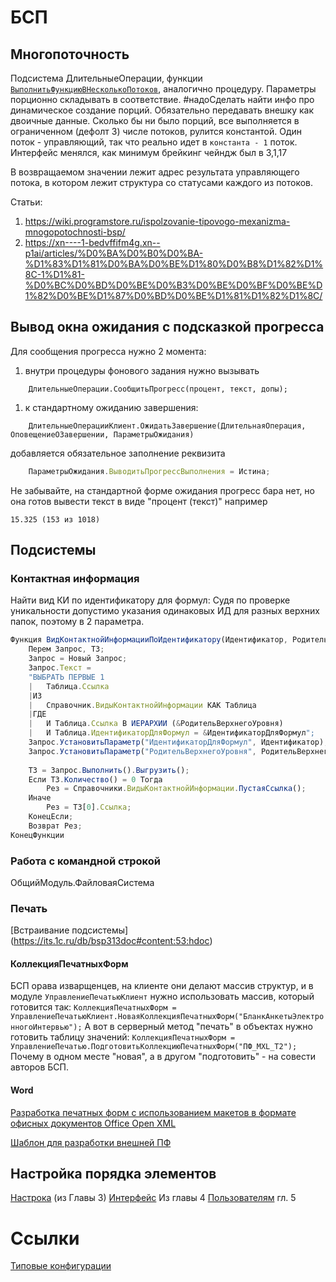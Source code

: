 # БСП

## Многопоточность
Подсистема ДлительныеОперации, функции [`ВыполнитьФункциюВНесколькоПотоков`](https://its.1c.ru/db/bsp3110doc/content/33/hdoc/_top/%D0%B2%D1%8B%D0%BF%D0%BE%D0%BB%D0%BD%D0%B8%D1%82%D1%8C%D1%84%D1%83%D0%BD%D0%BA%D1%86%D0%B8%D1%8E%D0%B2%D0%BD%D0%B5%D1%81%D0%BA%D0%BE%D0%BB%D1%8C%D0%BA%D0%BE%D0%BF%D0%BE%D1%82%D0%BE%D0%BA%D0%BE%D0%B2), аналогично процедуру. Параметры порционно складывать в соответствие. #надоСделать найти инфо про динамическое создание порций.
Обязательно передавать внешку как двоичные данные. Сколько бы ни было порций, все выполняется в ограниченном (дефолт 3) числе потоков, рулится константой. Один поток - управляющий, так что реально идет в `константа - 1` поток.
Интерфейс менялся, как минимум брейкинг чейндж был в 3,1,17

В возвращаемом значении лежит адрес результата управляющего потока, в котором лежит структура со статусами каждого из потоков.

Статьи:
1. https://wiki.programstore.ru/ispolzovanie-tipovogo-mexanizma-mnogopotochnosti-bsp/
2. https://xn----1-bedvffifm4g.xn--p1ai/articles/%D0%BA%D0%B0%D0%BA-%D1%83%D1%81%D0%BA%D0%BE%D1%80%D0%B8%D1%82%D1%8C-1%D1%81-%D0%BC%D0%BD%D0%BE%D0%B3%D0%BE%D0%BF%D0%BE%D1%82%D0%BE%D1%87%D0%BD%D0%BE%D1%81%D1%82%D1%8C/
## Вывод окна ожидания с подсказкой прогресса
Для сообщения прогресса нужно 2 момента:
1. внутри процедуры фонового задания нужно вызывать
``` bsl
    ДлительныеОперации.СообщитьПрогресс(процент, текст, допы);
```
1. к стандартному ожиданию завершения:
``` 
	ДлительныеОперацииКлиент.ОжидатьЗавершение(ДлительнаяОперация, ОповещениеОЗавершении, ПараметрыОжидания)
```
  
   добавляется обязательное заполнение реквизита 

```js
	ПараметрыОжидания.ВыводитьПрогрессВыполнения = Истина;
```

Не забывайте, на стандартной форме ожидания прогресс бара нет, но она готов вывести текст в виде "процент (текст)" например 
```
15.325 (153 из 1018)
```

## Подсистемы
### Контактная информация
Найти вид КИ по идентификатору для формул: 
Судя по проверке уникальности допустимо указания одинаковых ИД для разных верхних папок, поэтому в 2 параметра.
```js
Функция ВидКонтактнойИнформацииПоИдентификатору(Идентификатор, РодительВерхнегоУровня)
	Перем Запрос, ТЗ;
	Запрос = Новый Запрос;
	Запрос.Текст =
	"ВЫБРАТЬ ПЕРВЫЕ 1
	|	Таблица.Ссылка
	|ИЗ
	|	Справочник.ВидыКонтактнойИнформации КАК Таблица
	|ГДЕ
	|	И Таблица.Ссылка В ИЕРАРХИИ (&РодительВерхнегоУровня)
	|	И Таблица.ИдентификаторДляФормул = &ИдентификаторДляФормул";
	Запрос.УстановитьПараметр("ИдентификаторДляФормул", Идентификатор);
	Запрос.УстановитьПараметр("РодительВерхнегоУровня", РодительВерхнегоУровня);
	
	ТЗ = Запрос.Выполнить().Выгрузить();
	Если ТЗ.Количество() = 0 Тогда
		Рез = Справочники.ВидыКонтактнойИнформации.ПустаяСсылка();
	Иначе
		Рез = ТЗ[0].Ссылка;
	КонецЕсли;
	Возврат Рез;
КонецФункции

```
### Работа с командной строкой
ОбщийМодуль.ФайловаяСистема

### Печать
[Встраивание подсистемы] (https://its.1c.ru/db/bsp313doc#content:53:hdoc)
#### КоллекцияПечатныхФорм
БСП орава изварщенцев, на клиенте они делают массив структур, и в модуле `УправлениеПечатьюКлиент` нужно использовать массив, который готовится так:
`КоллекцияПечатныхФорм = УправлениеПечатьюКлиент.НоваяКоллекцияПечатныхФорм("БланкАнкетыЭлектронногоИнтервью");`
А вот в серверный метод "печать" в объектах нужно готовить таблицу значений:
`КоллекцияПечатныхФорм = УправлениеПечатью.ПодготовитьКоллекциюПечатныхФорм("ПФ_MXL_Т2");`
Почему в одном месте "новая", а в другом "подготовить" - на совести авторов БСП.
#### Word
[Разработка печатных форм с использованием макетов в формате офисных документов Office Open XML](https://its.1c.ru/db/bsp313doc#content:53:1:issogl2_%D1%80%D0%B0%D0%B7%D1%80%D0%B0%D0%B1%D0%BE%D1%82%D0%BA%D0%B0_%D0%BF%D0%B5%D1%87%D0%B0%D1%82%D0%BD%D1%8B%D1%85_%D1%84%D0%BE%D1%80%D0%BC_%D1%81_%D0%B8%D1%81%D0%BF%D0%BE%D0%BB%D1%8C%D0%B7%D0%BE%D0%B2%D0%B0%D0%BD%D0%B8%D0%B5%D0%BC_%D0%BC%D0%B0%D0%BA%D0%B5%D1%82%D0%BE%D0%B2_%D0%B2_%D1%84%D0%BE%D1%80%D0%BC%D0%B0%D1%82%D0%B5_%D0%BE%D1%84%D0%B8%D1%81%D0%BD%D1%8B%D1%85_%D0%B4%D0%BE%D0%BA%D1%83%D0%BC%D0%B5%D0%BD%D1%82%D0%BE%D0%B2_office_open_xml)

[Шаблон для разработки внешней ПФ](Шаблон%20печатной%20формы%20Office%20Open%20XML.epf)

## Настройка порядка элементов
[Настрока](https://its.1c.ru/db/bsp3110doc#content:4:hdoc:issogl1_%D0%BD%D0%B0%D1%81%D1%82%D1%80%D0%BE%D0%B9%D0%BA%D0%B0_%D0%BF%D0%BE%D1%80%D1%8F%D0%B4%D0%BA%D0%B0_%D1%8D%D0%BB%D0%B5%D0%BC%D0%B5%D0%BD%D1%82%D0%BE%D0%B2) (из Главы 3)
[Интерфейс](https://its.1c.ru/db/bsp3110doc#content:1185:hdoc) Из главы 4
[Пользователям](https://its.1c.ru/db/bsp3110doc/content/2341/hdoc/_top/%D0%BD%D0%B0%D1%81%D1%82%D1%80%D0%BE%D0%B9%D0%BA%D0%B0%20%D0%BF%D0%BE%D1%80%D1%8F%D0%B4%D0%BA%D0%B0%20%D1%8D%D0%BB%D0%B5%D0%BC%D0%B5%D0%BD%D1%82%D0%BE%D0%B2) гл. 5



# Ссылки 
[Типовые конфигурации](Типовые%20конфигурации.md)